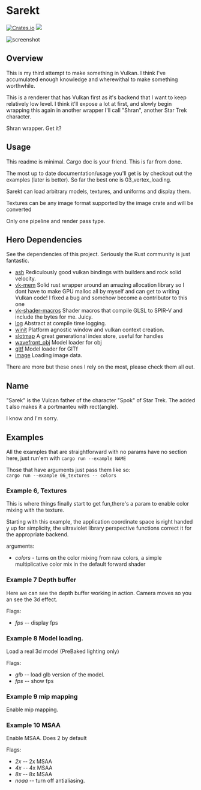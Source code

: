 # Sarekt

[![Crates.io](https://img.shields.io/crates/v/sarekt.svg)](https://crates.io/crates/sarekt)
[![](https://tokei.rs/b1/github/brandonpollack23/sarekt)](https://github.com/brandonpollack23/sarekt)

![screenshot](./sarekt_screenshot.png)

## Overview

This is my third attempt to make something in Vulkan.  I think I've accumulated enough knowledge and 
wherewithal to make something worthwhile.

This is a renderer that has Vulkan first as it's backend that I want to keep relatively low level.
I think it'll expose a lot at first, and slowly begin wrapping this again in another wrapper 
I'll call "Shran", another Star Trek character.

Shran wrapper.  Get it?

## Usage

This readme is minimal.  Cargo doc is your friend.  This is far from done.

The most up to date documentation/usage you'll get is by checkout out the 
examples (later is better).  So far the best one is 03_vertex_loading.

Sarekt can load arbitrary models, textures, and uniforms and display them.

Textures can be any image format supported by the image crate and will be
 converted

Only one pipeline and render pass type.

## Hero Dependencies
See the dependencies of this project.  Seriously the Rust community is just 
fantastic.
* [ash](https://crates.io/crates/ash) Rediculously good vulkan bindings with 
builders and rock solid velocity.
* [vk-mem](https://crates.io/crates/vk-mem) Solid rust wrapper around an
 amazing allocation library so I dont have to make GPU malloc all by myself
  and can get to writing Vulkan code!  I fixed a bug and somehow become a
   contributor to this one
* [vk-shader-macros](https://crates.io/crates/vk-shader-macros) Shader macros that compile GLSL to SPIR-V and include the bytes for me.  Juicy.
* [log](https://crates.io/crates/log) Abstract at compile time logging.
* [winit](https://crates.io/crates/winit) Platform agnostic window and vulkan context creation.
* [slotmap](https://crates.io/crates/slotmap) A great generational index
 store, useful for handles
* [wavefront_obj](https://crates.io/crates/wavefront_obj) Model loader for obj
* [gltf](https://crates.io/crates/gltf) Model loader for GlTf
* [image](https://crates.io/crates/image) Loading image data.

There are more but these ones I rely on the most, please check them all out.

## Name
"Sarek" is the Vulcan father of the character "Spok"  of Star Trek. The added t also makes it a portmanteu with rect(angle).

I know and I'm sorry.

## Examples
All the examples that are straightforward with no params have no section here, just run'em with `cargo run --example NAME`

Those that have arguments just pass them like so:<br/>
`cargo run --example 06_textures -- colors`

### Example 6, Textures
This is where things finally start to get fun,there's a param to enable color mixing with the texture.

Starting with this example, the application coordinate space is right handed y 
up for simplicity, the ultraviolet library perspective functions correct it for the appropriate backend.

arguments:
* *colors* - turns on the color mixing from raw colors, a simple multiplicative color mix in the default forward shader

### Example 7 Depth buffer

Here we can see the depth buffer working in action.  Camera moves so you an
 see the 3d effect.
 
 Flags:
 * *fps* -- display fps
 
 ### Example 8 Model loading.
 
 Load a real 3d model (PreBaked lighting only)
 
 Flags:
 * *glb*  -- load glb version of the model.
 * *fps*  -- show fps
 
 ### Example 9 mip mapping
 
 Enable mip mapping.
 
 ### Example 10 MSAA
 
 Enable MSAA.  Does 2 by default
 
 Flags:
 * *2x*  -- 2x MSAA
 * *4x*  -- 4x MSAA
 * *8x*  -- 8x MSAA
 * *noaa*  -- turn off antialiasing.
